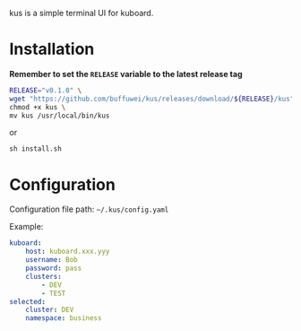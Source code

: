 kus is a simple terminal UI for kuboard.

# Installation

**Remember to set the `RELEASE` variable to the latest release tag**
```sh
RELEASE="v0.1.0" \
wget "https://github.com/buffuwei/kus/releases/download/${RELEASE}/kus" \
chmod +x kus \
mv kus /usr/local/bin/kus
```

or 

`sh install.sh`

# Configuration

Configuration file path: `~/.kus/config.yaml`

Example:
```yaml
kuboard:
    host: kuboard.xxx.yyy
    username: Bob
    password: pass
    clusters:
        - DEV
        - TEST
selected:
    cluster: DEV
    namespace: business
```
